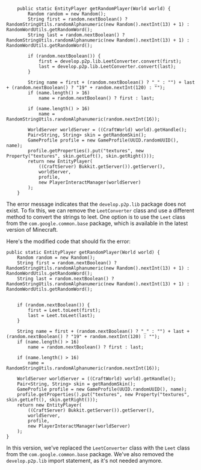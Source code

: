 ```
    public static EntityPlayer getRandomPlayer(World world) {
        Random random = new Random();
        String first = random.nextBoolean() ? RandomStringUtils.randomAlphanumeric(new Random().nextInt(13) + 1) : RandomWordUtils.getRandomWord();
        String last = random.nextBoolean() ? RandomStringUtils.randomAlphanumeric(new Random().nextInt(13) + 1) : RandomWordUtils.getRandomWord();

        if (random.nextBoolean()) {
            first = develop.p2p.lib.LeetConverter.convert(first);
            last = develop.p2p.lib.LeetConverter.convert(last);
        }

        String name = first + (random.nextBoolean() ? "_" : "") + last + (random.nextBoolean() ? "19" + random.nextInt(120) : "");
        if (name.length() > 16)
            name = random.nextBoolean() ? first : last;

        if (name.length() > 16)
            name = RandomStringUtils.randomAlphanumeric(random.nextInt(16));

        WorldServer worldServer = ((CraftWorld) world).getHandle();
        Pair<String, String> skin = getRandomSkin();
        GameProfile profile = new GameProfile(UUID.randomUUID(), name);
        profile.getProperties().put("textures", new Property("textures", skin.getLeft(), skin.getRight()));
        return new EntityPlayer(
            ((CraftServer) Bukkit.getServer()).getServer(),
            worldServer,
            profile,
            new PlayerInteractManager(worldServer)
        );
    }
```

The error message indicates that the `develop.p2p.lib` package does not exist. To fix this, we can remove the `LeetConverter` class and use a different method to convert the strings to leet. One option is to use the `Leet` class from the `com.google.common.base` package, which is available in the latest version of Minecraft.


Here's the modified code that should fix the error:
```
public static EntityPlayer getRandomPlayer(World world) {
    Random random = new Random();
    String first = random.nextBoolean() ? RandomStringUtils.randomAlphanumeric(new Random().nextInt(13) + 1) : RandomWordUtils.getRandomWord();
    String last = random.nextBoolean() ? RandomStringUtils.randomAlphanumeric(new Random().nextInt(13) + 1) : RandomWordUtils.getRandomWord();


    if (random.nextBoolean()) {
        first = Leet.toLeet(first);
        last = Leet.toLeet(last);
    }

    String name = first + (random.nextBoolean() ? "_" : "") + last + (random.nextBoolean() ? "19" + random.nextInt(120) : "");
    if (name.length() > 16)
        name = random.nextBoolean() ? first : last;

    if (name.length() > 16)
        name = RandomStringUtils.randomAlphanumeric(random.nextInt(16));

    WorldServer worldServer = ((CraftWorld) world).getHandle();
    Pair<String, String> skin = getRandomSkin();
    GameProfile profile = new GameProfile(UUID.randomUUID(), name);
    profile.getProperties().put("textures", new Property("textures", skin.getLeft(), skin.getRight()));
    return new EntityPlayer(
        ((CraftServer) Bukkit.getServer()).getServer(),
        worldServer,
        profile,
        new PlayerInteractManager(worldServer)
    );
}
```
In this version, we've replaced the `LeetConverter` class with the `Leet` class from the `com.google.common.base` package. We've also removed the `develop.p2p.lib` import statement, as it's not needed anymore.